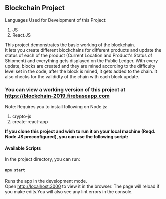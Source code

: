 ## Blockchain Project

Languages Used for Development of this Project:
<ol>
  <li>JS</li>
  <li>React.JS</li>
</ol>

This project demonstrates the basic working of the blockchain.<br/>
It lets you create different blockchains for different products and update the status of each of the product (Current Location and Product's Status of Shipment) and everything gets displayed on the Public Ledger.
With every update, blocks are created and they are mined according to the difficulty level set in the code, after the block is mined, it gets added to the chain.
It also checks for the valididty of the chain with each block update.


### You can view a working version of this project at https://blockchain-2019.firebaseapp.com 

Note:
Requires you to install following on Node.js:<br/>
<ol>
  <li>crypto-js</li>
  <li>create-react-app</li>
</ol> 

<b>If you clone this project and wish to run it on your local machine (Reqd. Node.JS preconfigured), you can use the following script:</b>
#### Available Scripts

In the project directory, you can run:
#### `npm start`
Runs the app in the development mode.<br>
Open [http://localhost:3000](http://localhost:3000) to view it in the browser.
The page will reload if you make edits.You will also see any lint errors in the console.
